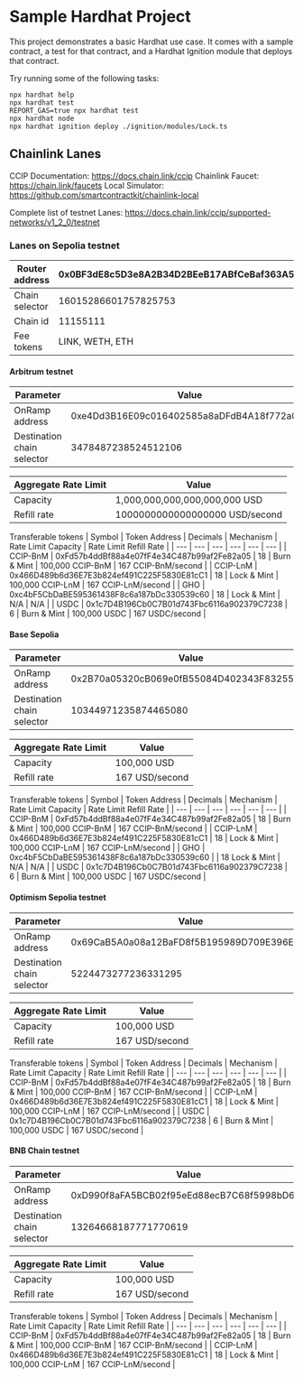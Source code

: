 # Sample Hardhat Project

This project demonstrates a basic Hardhat use case. It comes with a sample contract, a test for that contract, and a Hardhat Ignition module that deploys that contract.

Try running some of the following tasks:

```shell
npx hardhat help
npx hardhat test
REPORT_GAS=true npx hardhat test
npx hardhat node
npx hardhat ignition deploy ./ignition/modules/Lock.ts
```

## Chainlink Lanes

CCIP Documentation: https://docs.chain.link/ccip
Chainlink Faucet: https://chain.link/faucets
Local Simulator: https://github.com/smartcontractkit/chainlink-local

Complete list of testnet Lanes: https://docs.chain.link/ccip/supported-networks/v1_2_0/testnet

### Lanes on Sepolia testnet

| Router address | 0x0BF3dE8c5D3e8A2B34D2BEeB17ABfCeBaf363A59 |
| ---            | ---                                        |
| Chain selector | 16015286601757825753                       |
| Chain id       | 11155111                                   |
| Fee tokens     | LINK, WETH, ETH                            |

#### Arbitrum testnet

| Parameter                  | Value                                      |
| ---                        | ---                                        |
| OnRamp address             | 0xe4Dd3B16E09c016402585a8aDFdB4A18f772a07e |
| Destination chain selector | 3478487238524512106                        |

| Aggregate Rate Limit | Value                          |
| ---                  | ---                            |
| Capacity             | 1,000,000,000,000,000,000 USD  |
| Refill rate          | 1000000000000000000 USD/second |

Transferable tokens
| Symbol   | Token Address                              | Decimals | Mechanism   | Rate Limit Capacity | Rate Limit Refill Rate |
| ---      | ---                                        | ---      | ---         | ---                 | ---                    |
| CCIP-BnM | 0xFd57b4ddBf88a4e07fF4e34C487b99af2Fe82a05 | 18       | Burn & Mint | 100,000 CCIP-BnM    | 167 CCIP-BnM/second    |
| CCIP-LnM | 0x466D489b6d36E7E3b824ef491C225F5830E81cC1 | 18       | Lock & Mint | 100,000 CCIP-LnM    | 167 CCIP-LnM/second    |
| GHO      | 0xc4bF5CbDaBE595361438F8c6a187bDc330539c60 | 18       | Lock & Mint | N/A                 | N/A                    |
| USDC     | 0x1c7D4B196Cb0C7B01d743Fbc6116a902379C7238 | 6        | Burn & Mint | 100,000 USDC        | 167 USDC/second        |

#### Base Sepolia

| Parameter                  | Value                                      |
| ---                        | ---                                        |
| OnRamp address             | 0x2B70a05320cB069e0fB55084D402343F832556E7 |
| Destination chain selector | 10344971235874465080                       |

| Aggregate Rate Limit | Value          |
| ---                  | ---            |
| Capacity             | 100,000 USD    |
| Refill rate          | 167 USD/second |

Transferable tokens
| Symbol   | Token Address                              | Decimals | Mechanism       | Rate Limit Capacity | Rate Limit Refill Rate |
| ---      | ---                                        | ---      | ---             | ---                 | ---                    |
| CCIP-BnM | 0xFd57b4ddBf88a4e07fF4e34C487b99af2Fe82a05 | 18       | Burn & Mint     | 100,000 CCIP-BnM    | 167 CCIP-BnM/second    |
| CCIP-LnM | 0x466D489b6d36E7E3b824ef491C225F5830E81cC1 | 18       | Lock & Mint     | 100,000 CCIP-LnM    | 167 CCIP-LnM/second    |
| GHO      | 0xc4bF5CbDaBE595361438F8c6a187bDc330539c60 |          | 18	Lock & Mint | N/A                  | N/A                    |
| USDC     | 0x1c7D4B196Cb0C7B01d743Fbc6116a902379C7238 | 6        | Burn & Mint     | 100,000 USDC        | 167 USDC/second        |

#### Optimism Sepolia testnet

| Parameter                  | Value                                      |
| ---                        | ---                                        |
| OnRamp address             | 0x69CaB5A0a08a12BaFD8f5B195989D709E396Ed4d |
| Destination chain selector | 5224473277236331295                        |

| Aggregate Rate Limit | Value          |
| ---                  | ---            |
| Capacity             | 100,000 USD    |
| Refill rate          | 167 USD/second |

Transferable tokens
| Symbol   | Token Address                              | Decimals | Mechanism   | Rate Limit Capacity | Rate Limit Refill Rate |
| ---      | ---                                        | ---      | ---         | ---                 | ---                    |
| CCIP-BnM | 0xFd57b4ddBf88a4e07fF4e34C487b99af2Fe82a05 | 18       | Burn & Mint | 100,000 CCIP-BnM    | 167 CCIP-BnM/second    |
| CCIP-LnM | 0x466D489b6d36E7E3b824ef491C225F5830E81cC1 | 18       | Lock & Mint | 100,000 CCIP-LnM    | 167 CCIP-LnM/second    |
| USDC     | 0x1c7D4B196Cb0C7B01d743Fbc6116a902379C7238 | 6        | Burn & Mint | 100,000 USDC        | 167 USDC/second        |


#### BNB Chain testnet

| Parameter                  | Value                                      |
| ---                        | ---                                        |
| OnRamp address             | 0xD990f8aFA5BCB02f95eEd88ecB7C68f5998bD618 |
| Destination chain selector | 13264668187771770619                       |

| Aggregate Rate Limit | Value          |
| ---                  | ---            |
| Capacity             | 100,000 USD    |
| Refill rate          | 167 USD/second |

Transferable tokens
| Symbol   | Token Address                              | Decimals | Mechanism   | Rate Limit Capacity | Rate Limit Refill Rate |
| ---      | ---                                        | ---      | ---         | ---                 | ---                    |
| CCIP-BnM | 0xFd57b4ddBf88a4e07fF4e34C487b99af2Fe82a05 | 18       | Burn & Mint | 100,000 CCIP-BnM    | 167 CCIP-BnM/second    |
| CCIP-LnM | 0x466D489b6d36E7E3b824ef491C225F5830E81cC1 | 18       | Lock & Mint | 100,000 CCIP-LnM    | 167 CCIP-LnM/second    |



